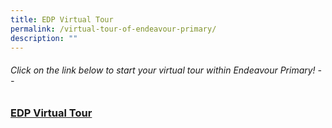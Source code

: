 ```yaml
---
title: EDP Virtual Tour
permalink: /virtual-tour-of-endeavour-primary/
description: ""
---
```

###### Click on the link below to start your virtual tour within Endeavour Primary! --

### [EDP Virtual Tour](https://kuula.co/share/collection/7kGKf?fs=1&vr=0&sd=1&thumbs=1&info=1&logo=1)